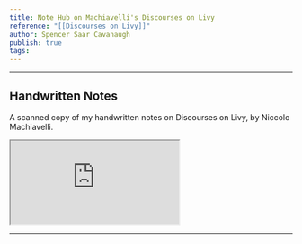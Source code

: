 ```yaml
---
title: Note Hub on Machiavelli's Discourses on Livy
reference: "[[Discourses on Livy]]"
author: Spencer Saar Cavanaugh
publish: true
tags: 
---
```


---

## Handwritten Notes

A scanned copy of my handwritten notes on Discourses on Livy, by Niccolo Machiavelli.

<iframe src="https://arweave.net/NaIidh_-YawX9SCDndIT3KeaBuUL7pJC2i33ENokUOM" class="pdf-embed" ></iframe>

---
